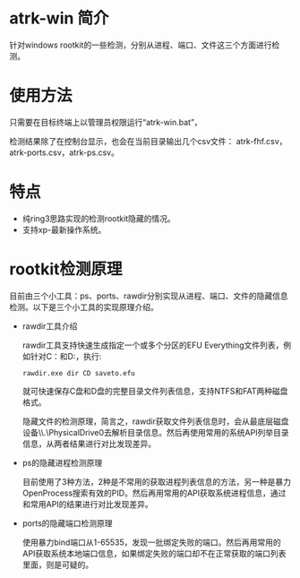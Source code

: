 # atrk-win 简介
   针对windows rootkit的一些检测，分别从进程、端口、文件这三个方面进行检测。
   
# 使用方法
   只需要在目标终端上以管理员权限运行“atrk-win.bat”，
   
   检测结果除了在控制台显示，也会在当前目录输出几个csv文件： atrk-fhf.csv，atrk-ports.csv，atrk-ps.csv。
   
# 特点
 - 纯ring3思路实现的检测rootkit隐藏的情况。
 - 支持xp-最新操作系统。

# rootkit检测原理 
   目前由三个小工具：ps、ports、rawdir分别实现从进程、端口、文件的隐藏信息检测。以下是三个小工具的实现原理介绍。

 - rawdir工具介绍
    
    rawdir工具支持快速生成指定一个或多个分区的EFU Everything文件列表，例如针对C：和D:，执行:
    
    `rawdir.exe dir CD saveto.efu`
    
    就可快速保存C盘和D盘的完整目录文件列表信息，支持NTFS和FAT两种磁盘格式。

    隐藏文件的检测原理，简言之，rawdir获取文件列表信息时，会从最底层磁盘设备\\\\.\\PhysicalDrive0去解析目录信息。然后再使用常用的系统API列举目录信息，从两者结果进行对比发现差异。

 - ps的隐藏进程检测原理

    目前使用了3种方法，2种是不常用的获取进程列表信息的方法，另一种是暴力OpenProcess搜索有效的PID。然后再用常用的API获取系统进程信息，通过和常用API的结果进行对比发现差异。

 - ports的隐藏端口检测原理

    使用暴力bind端口从1-65535，发现一批绑定失败的端口。然后再用常用的API获取系统本地端口信息，如果绑定失败的端口却不在正常获取的端口列表里面，则是可疑的。
